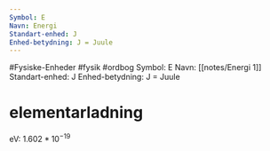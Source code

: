 ```yaml
---
Symbol: E
Navn: Energi
Standart-enhed: J
Enhed-betydning: J = Juule
---
```

#Fysiske-Enheder #fysik #ordbog 
Symbol: E
Navn: [[notes/Energi 1]]
Standart-enhed: J
Enhed-betydning: J = Juule

# elementarladning
eV: $1.602*10^{-19}$
